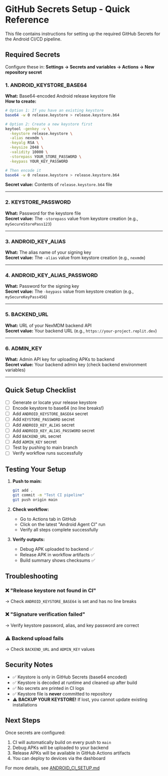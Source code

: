 # GitHub Secrets Setup - Quick Reference

This file contains instructions for setting up the required GitHub Secrets for the Android CI/CD pipeline.

## Required Secrets

Configure these in: **Settings → Secrets and variables → Actions → New repository secret**

### 1. ANDROID_KEYSTORE_BASE64
**What:** Base64-encoded Android release keystore file  
**How to create:**
```bash
# Option 1: If you have an existing keystore
base64 -w 0 release.keystore > release.keystore.b64

# Option 2: Create a new keystore first
keytool -genkey -v \
  -keystore release.keystore \
  -alias nexmdm \
  -keyalg RSA \
  -keysize 2048 \
  -validity 10000 \
  -storepass YOUR_STORE_PASSWORD \
  -keypass YOUR_KEY_PASSWORD

# Then encode it
base64 -w 0 release.keystore > release.keystore.b64
```
**Secret value:** Contents of `release.keystore.b64` file

---

### 2. KEYSTORE_PASSWORD
**What:** Password for the keystore file  
**Secret value:** The `-storepass` value from keystore creation (e.g., `mySecureStorePass123`)

---

### 3. ANDROID_KEY_ALIAS
**What:** The alias name of your signing key  
**Secret value:** The `-alias` value from keystore creation (e.g., `nexmdm`)

---

### 4. ANDROID_KEY_ALIAS_PASSWORD
**What:** Password for the signing key  
**Secret value:** The `-keypass` value from keystore creation (e.g., `mySecureKeyPass456`)

---

### 5. BACKEND_URL
**What:** URL of your NexMDM backend API  
**Secret value:** Your backend URL (e.g., `https://your-project.replit.dev`)

---

### 6. ADMIN_KEY
**What:** Admin API key for uploading APKs to backend  
**Secret value:** Your backend admin key (check backend environment variables)

---

## Quick Setup Checklist

- [ ] Generate or locate your release keystore
- [ ] Encode keystore to base64 (no line breaks!)
- [ ] Add `ANDROID_KEYSTORE_BASE64` secret
- [ ] Add `KEYSTORE_PASSWORD` secret
- [ ] Add `ANDROID_KEY_ALIAS` secret
- [ ] Add `ANDROID_KEY_ALIAS_PASSWORD` secret
- [ ] Add `BACKEND_URL` secret
- [ ] Add `ADMIN_KEY` secret
- [ ] Test by pushing to main branch
- [ ] Verify workflow runs successfully

## Testing Your Setup

1. **Push to main:**
   ```bash
   git add .
   git commit -m "Test CI pipeline"
   git push origin main
   ```

2. **Check workflow:**
   - Go to Actions tab in GitHub
   - Click on the latest "Android Agent CI" run
   - Verify all steps complete successfully

3. **Verify outputs:**
   - Debug APK uploaded to backend ✅
   - Release APK in workflow artifacts ✅
   - Build summary shows checksums ✅

## Troubleshooting

### ❌ "Release keystore not found in CI"
→ Check `ANDROID_KEYSTORE_BASE64` is set and has no line breaks

### ❌ "Signature verification failed"
→ Verify keystore password, alias, and key password are correct

### ⚠️ Backend upload fails
→ Check `BACKEND_URL` and `ADMIN_KEY` values

## Security Notes

- ✅ Keystore is only in GitHub Secrets (base64 encoded)
- ✅ Keystore is decoded at runtime and cleaned up after build
- ✅ No secrets are printed in CI logs
- ✅ Keystore file is **never** committed to repository
- ⚠️ **BACKUP YOUR KEYSTORE!** If lost, you cannot update existing installations

## Next Steps

Once secrets are configured:
1. CI will automatically build on every push to `main`
2. Debug APKs will be uploaded to your backend
3. Release APKs will be available in GitHub Actions artifacts
4. You can deploy to devices via the dashboard

For more details, see [ANDROID_CI_SETUP.md](../ANDROID_CI_SETUP.md)
